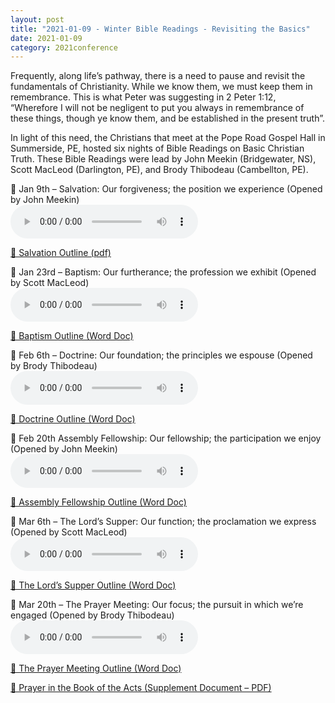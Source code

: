 ```yaml
---
layout: post
title: "2021-01-09 - Winter Bible Readings - Revisiting the Basics"
date: 2021-01-09
category: 2021conference
---
```


Frequently, along life’s pathway, there is a need to pause and revisit the fundamentals of Christianity. While we know them, we must keep them in remembrance. This is what Peter was suggesting in 2 Peter 1:12, “Wherefore I will not be negligent to put you always in remembrance of these things, though ye know them, and be established in the present truth”. <br>

In light of this need, the Christians that meet at the Pope Road Gospel Hall in Summerside, PE, hosted six nights of Bible Readings on Basic Christian Truth. These Bible Readings were lead by John Meekin (Bridgewater, NS), Scott MacLeod (Darlington, PE), and Brody Thibodeau (Cambellton, PE). <br>

<p>
🎵 Jan 9th – Salvation: Our forgiveness; the position we experience (Opened by John Meekin) <br>
<audio controls>
  <source src="https://archive.org/download/2021-gospel-conference-audio/2021-01-%20Winter%20Bible%20Readings%20-%20Revisiting%20the%20Basics/Winter-Bible-Reading-Series-Salvation-Night-1-1.mp3" type="audio/mpeg">
  Your browser does not support the audio element.
</audio>
</p>
<p>
<a href="https://archive.org/download/2021-gospel-conference-audio/2021-01-%20Winter%20Bible%20Readings%20-%20Revisiting%20the%20Basics/Salvation-1.pdf" target="_blank" download>
    📄 Salvation Outline (pdf)
  </a>
</p>

<p>
🎵 Jan 23rd – Baptism: Our furtherance; the profession we exhibit (Opened by Scott MacLeod) <br>
<audio controls>
  <source src="https://archive.org/download/2021-gospel-conference-audio/2021-01-%20Winter%20Bible%20Readings%20-%20Revisiting%20the%20Basics/Winter-Bible-Reading-Series-Baptism-Night-2.mp3" type="audio/mpeg">
  Your browser does not support the audio element.
</audio>
</p>
<p>
<a href="https://archive.org/download/2021-gospel-conference-audio/2021-01-%20Winter%20Bible%20Readings%20-%20Revisiting%20the%20Basics/Baptism-Outline-Scott-MacLeod.docx" target="_blank" download>
    📄 Baptism Outline (Word Doc)
  </a>
</p>

<p>
🎵 Feb 6th – Doctrine: Our foundation; the principles we espouse (Opened by Brody Thibodeau) <br>
<audio controls>
  <source src="https://archive.org/download/2021-gospel-conference-audio/2021-01-%20Winter%20Bible%20Readings%20-%20Revisiting%20the%20Basics/Winter-Bible-Reading-Series-Doctrine-Night-3.mp3" type="audio/mpeg">
  Your browser does not support the audio element.
</audio>
</p>
<p>
<a href="https://archive.org/download/2021-gospel-conference-audio/2021-01-%20Winter%20Bible%20Readings%20-%20Revisiting%20the%20Basics/Doctrine-Brody-Thibodeau.docx" target="_blank" download>
    📄 Doctrine Outline (Word Doc)
  </a>
</p>

<p>
🎵 Feb 20th Assembly Fellowship: Our fellowship; the participation we enjoy (Opened by John Meekin) <br>
<audio controls>
  <source src="https://archive.org/download/2021-gospel-conference-audio/2021-01-%20Winter%20Bible%20Readings%20-%20Revisiting%20the%20Basics/Winter-Bible-Reading-Series-Assembly-Fellowship-John-Meekin.mp3" type="audio/mpeg">
  Your browser does not support the audio element.
</audio>
</p>
<p>
<a href="https://archive.org/download/2021-gospel-conference-audio/2021-01-%20Winter%20Bible%20Readings%20-%20Revisiting%20the%20Basics/Assembly-Fellowship-The-Participation-We-Enjoy-John-Meekin-Feb-2021.docx" target="_blank" download>
    📄 Assembly Fellowship Outline (Word Doc)
  </a>
</p>

<p>
🎵 Mar 6th – The Lord’s Supper: Our function; the proclamation we express (Opened by Scott MacLeod) <br>
<audio controls>
  <source src="https://archive.org/download/2021-gospel-conference-audio/2021-01-%20Winter%20Bible%20Readings%20-%20Revisiting%20the%20Basics/Winter-Bible-Readings-Series-The-Lords-Supper-2.mp3" type="audio/mpeg">
  Your browser does not support the audio element.
</audio>
</p>
<p>
<a href="https://archive.org/download/2021-gospel-conference-audio/2021-01-%20Winter%20Bible%20Readings%20-%20Revisiting%20the%20Basics/VBR-Lords-Supper-Mar6.docx" target="_blank" download>
    📄 The Lord’s Supper Outline (Word Doc)
  </a>
</p>

<p>
🎵 Mar 20th – The Prayer Meeting: Our focus; the pursuit in which we’re engaged (Opened by Brody Thibodeau) <br>
<audio controls>
  <source src="https://archive.org/download/2021-gospel-conference-audio/2021-01-%20Winter%20Bible%20Readings%20-%20Revisiting%20the%20Basics/Winter-Bible-Reading-Series-The-Prayer-Meeting.mp3" type="audio/mpeg">
  Your browser does not support the audio element.
</audio>
</p>
<p>
<a href="https://archive.org/download/2021-gospel-conference-audio/2021-01-%20Winter%20Bible%20Readings%20-%20Revisiting%20the%20Basics/Prayer-and-the-Prayer-Meeting-Bordy-Thibodeau-March-2021.docx" target="_blank" download>
    📄 The Prayer Meeting Outline (Word Doc)
  </a>
</p>

<p>
<a href="https://archive.org/download/2021-gospel-conference-audio/2021-01-%20Winter%20Bible%20Readings%20-%20Revisiting%20the%20Basics/Prayer-in-the-Acts-of-the-Apostles.pdf" target="_blank" download>
    📄 Prayer in the Book of the Acts (Supplement Document – PDF)
  </a>
</p>
